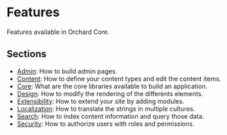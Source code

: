 # Features

Features available in Orchard Core.

## Sections

- [Admin](admin): How to build admin pages.
- [Content](content): How to define your content types and edit the content items.
- [Core](core): What are the core libraries available to build an application.
- [Design](design): How to modify the rendering of the differents elements.
- [Extensibility](extensibility): How to extend your site by adding modules.
- [Localization](localization): How to translate the strings in multiple cultures.
- [Search](search): How to index content information and query those data.
- [Security](security): How to authorize users with roles and permissions.
